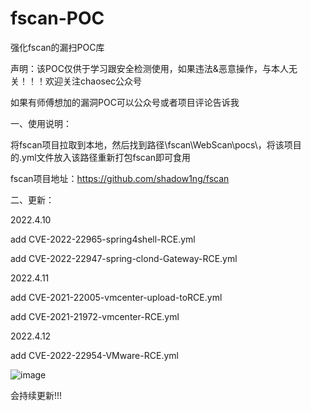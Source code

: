 # fscan-POC
强化fscan的漏扫POC库

声明：该POC仅供于学习跟安全检测使用，如果违法&恶意操作，与本人无关！！！欢迎关注chaosec公众号

如果有师傅想加的漏洞POC可以公众号或者项目评论告诉我

一、使用说明：

将fscan项目拉取到本地，然后找到路径\fscan\WebScan\pocs\，将该项目的.yml文件放入该路径重新打包fscan即可食用

fscan项目地址：https://github.com/shadow1ng/fscan

二、更新：

2022.4.10 

add CVE-2022-22965-spring4shell-RCE.yml

add CVE-2022-22947-spring-clond-Gateway-RCE.yml

2022.4.11

add CVE-2021-22005-vmcenter-upload-toRCE.yml

add CVE-2021-21972-vmcenter-RCE.yml

2022.4.12

add CVE-2022-22954-VMware-RCE.yml

![image](https://user-images.githubusercontent.com/75511051/162608378-f4abbb55-0271-4fe1-9296-f3e83f07555a.png)

会持续更新!!!

